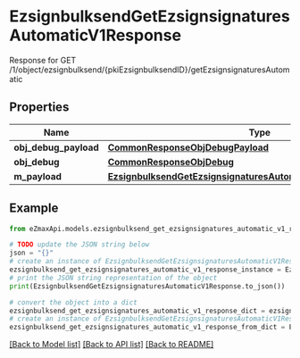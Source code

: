 # EzsignbulksendGetEzsignsignaturesAutomaticV1Response

Response for GET /1/object/ezsignbulksend/{pkiEzsignbulksendID}/getEzsignsignaturesAutomatic

## Properties

Name | Type | Description | Notes
------------ | ------------- | ------------- | -------------
**obj_debug_payload** | [**CommonResponseObjDebugPayload**](CommonResponseObjDebugPayload.md) |  | 
**obj_debug** | [**CommonResponseObjDebug**](CommonResponseObjDebug.md) |  | [optional] 
**m_payload** | [**EzsignbulksendGetEzsignsignaturesAutomaticV1ResponseMPayload**](EzsignbulksendGetEzsignsignaturesAutomaticV1ResponseMPayload.md) |  | 

## Example

```python
from eZmaxApi.models.ezsignbulksend_get_ezsignsignatures_automatic_v1_response import EzsignbulksendGetEzsignsignaturesAutomaticV1Response

# TODO update the JSON string below
json = "{}"
# create an instance of EzsignbulksendGetEzsignsignaturesAutomaticV1Response from a JSON string
ezsignbulksend_get_ezsignsignatures_automatic_v1_response_instance = EzsignbulksendGetEzsignsignaturesAutomaticV1Response.from_json(json)
# print the JSON string representation of the object
print(EzsignbulksendGetEzsignsignaturesAutomaticV1Response.to_json())

# convert the object into a dict
ezsignbulksend_get_ezsignsignatures_automatic_v1_response_dict = ezsignbulksend_get_ezsignsignatures_automatic_v1_response_instance.to_dict()
# create an instance of EzsignbulksendGetEzsignsignaturesAutomaticV1Response from a dict
ezsignbulksend_get_ezsignsignatures_automatic_v1_response_from_dict = EzsignbulksendGetEzsignsignaturesAutomaticV1Response.from_dict(ezsignbulksend_get_ezsignsignatures_automatic_v1_response_dict)
```
[[Back to Model list]](../README.md#documentation-for-models) [[Back to API list]](../README.md#documentation-for-api-endpoints) [[Back to README]](../README.md)


